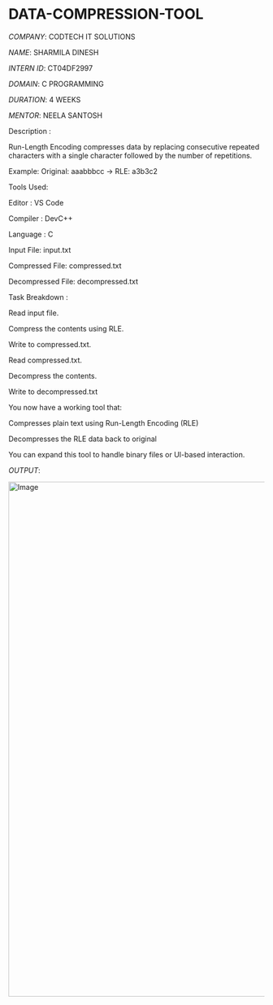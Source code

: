 # DATA-COMPRESSION-TOOL

*COMPANY*: CODTECH IT SOLUTIONS

*NAME*: SHARMILA DINESH

*INTERN ID*: CT04DF2997

*DOMAIN*: C PROGRAMMING

*DURATION*: 4 WEEKS

*MENTOR*: NEELA SANTOSH

Description : 

Run-Length Encoding compresses data by replacing consecutive repeated characters with a single character followed by the number of repetitions.

Example:
Original: aaabbbcc → RLE: a3b3c2

Tools Used:

Editor    : VS Code

Compiler  : DevC++

Language  : C

Input File: input.txt

Compressed File: compressed.txt

Decompressed File: decompressed.txt

Task Breakdown :

Read input file.

Compress the contents using RLE.

Write to compressed.txt.

Read compressed.txt.

Decompress the contents.

Write to decompressed.txt


You now have a working tool that:

Compresses plain text using Run-Length Encoding (RLE)

Decompresses the RLE data back to original

You can expand this tool to handle binary files or UI-based interaction.

*OUTPUT*:

<img width="1920" height="1014" alt="Image" src="https://github.com/user-attachments/assets/5e305c2b-9b4d-423a-bc2b-318ced8dbdf4" />
